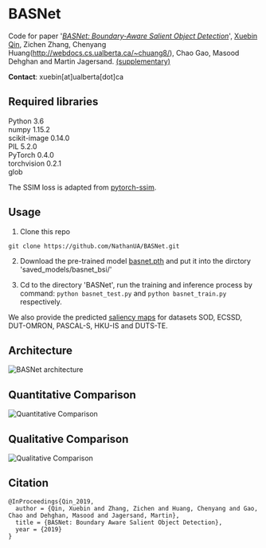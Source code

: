 # BASNet
Code for paper '[*BASNet: Boundary-Aware Salient Object Detection*](https://webdocs.cs.ualberta.ca/~xuebin/BASNet.pdf)', [Xuebin Qin](https://webdocs.cs.ualberta.ca/~xuebin/), Zichen Zhang, Chenyang Huang(http://webdocs.cs.ualberta.ca/~chuang8/), Chao Gao, Masood Dehghan and Martin Jagersand. [(supplementary)](https://webdocs.cs.ualberta.ca/~xuebin/BASNet-supp.pdf)  

__Contact__: xuebin[at]ualberta[dot]ca

## Required libraries

Python 3.6  
numpy 1.15.2  
scikit-image 0.14.0  
PIL 5.2.0  
PyTorch 0.4.0  
torchvision 0.2.1  
glob  

The SSIM loss is adapted from [pytorch-ssim](https://github.com/Po-Hsun-Su/pytorch-ssim/blob/master/pytorch_ssim/__init__.py).  

## Usage
1. Clone this repo
```
git clone https://github.com/NathanUA/BASNet.git
```
2. Download the pre-trained model [basnet.pth](https://drive.google.com/file/d/1qeKYOTLIOeSJGqIhFJOEch48tPyzrsZx/view?usp=sharing) and put it into the dirctory 'saved_models/basnet_bsi/'

3.  Cd to the directory 'BASNet', run the training and inference process by command: ```python basnet_test.py```
and ```python basnet_train.py``` respectively.  

 We also provide the predicted [saliency maps](https://drive.google.com/file/d/1K9y9HpupXT0RJ4U4OizJ_Uk5byUyCupK/view?usp=sharing) for datasets SOD, ECSSD, DUT-OMRON, PASCAL-S, HKU-IS and DUTS-TE.

## Architecture

![BASNet architecture](figures/architecture.png)


## Quantitative Comparison

![Quantitative Comparison](figures/quan.png)

## Qualitative Comparison

![Qualitative Comparison](figures/qual.png)

## Citation
```
@InProceedings{Qin_2019,
  author = {Qin, Xuebin and Zhang, Zichen and Huang, Chenyang and Gao, Chao and Dehghan, Masood and Jagersand, Martin},
  title = {BASNet: Boundary Aware Salient Object Detection},
  year = {2019}
}
```
